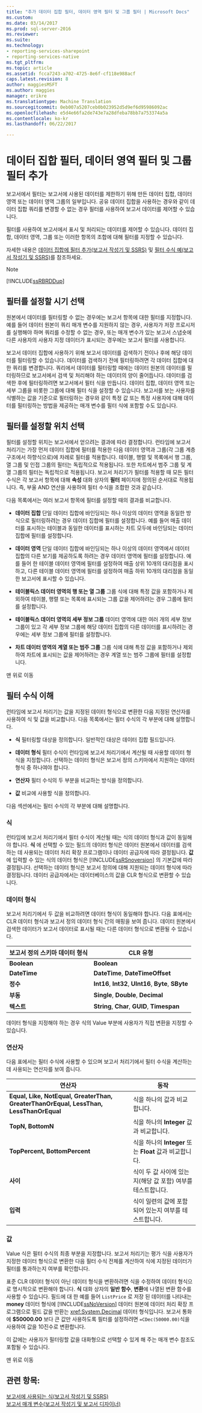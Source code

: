 ```yaml
---
title: "추가 데이터 집합 필터, 데이터 영역 필터 및 그룹 필터 | Microsoft Docs"
ms.custom: 
ms.date: 03/14/2017
ms.prod: sql-server-2016
ms.reviewer: 
ms.suite: 
ms.technology:
- reporting-services-sharepoint
- reporting-services-native
ms.tgt_pltfrm: 
ms.topic: article
ms.assetid: fcca7243-a702-4725-8e6f-cf118e988acf
caps.latest.revision: 8
author: maggiesMSFT
ms.author: maggies
manager: erikre
ms.translationtype: Machine Translation
ms.sourcegitcommit: 0eb007a5207ceb0b023952d5d9ef6d95986092ac
ms.openlocfilehash: e5d4e66fa2de743e7a28dfeba78bb7a753374a5a
ms.contentlocale: ko-kr
ms.lasthandoff: 06/22/2017

---
```

# <a name="add-dataset-filters-data-region-filters-and-group-filters"></a>데이터 집합 필터, 데이터 영역 필터 및 그룹 필터 추가
  보고서에서 필터는 보고서에 사용된 데이터를 제한하기 위해 만든 데이터 집합, 데이터 영역 또는 데이터 영역 그룹의 일부입니다. 공유 데이터 집합을 사용하는 경우와 같이 데이터 집합 쿼리를 변경할 수 없는 경우 필터를 사용하여 보고서 데이터를 제어할 수 있습니다.  
  
 필터를 사용하여 보고서에서 표시 및 처리되는 데이터를 제어할 수 있습니다. 데이터 집합, 데이터 영역, 그룹 또는 이러한 항목의 조합에 대해 필터를 지정할 수 있습니다.  
  
 자세한 내용은 [데이터 집합에 필터 추가&#40;보고서 작성기 및 SSRS&#41;](../../reporting-services/report-data/add-a-filter-to-a-dataset-report-builder-and-ssrs.md) 및 [필터 수식 예&#40;보고서 작성기 및 SSRS&#41;](../../reporting-services/report-design/filter-equation-examples-report-builder-and-ssrs.md)를 참조하세요.  
  
> [!NOTE]  
>  [!INCLUDE[ssRBRDDup](../../includes/ssrbrddup-md.md)]  
  
##  <a name="When"></a> 필터를 설정할 시기 선택  
 원본에서 데이터를 필터링할 수 없는 경우에는 보고서 항목에 대한 필터를 지정합니다. 예를 들어 데이터 원본이 쿼리 매개 변수를 지원하지 않는 경우, 사용자가 저장 프로시저를 실행해야 하며 쿼리를 수정할 수 없는 경우, 또는 매개 변수가 있는 보고서 스냅숏에 다른 사용자의 사용자 지정 데이터가 표시되는 경우에는 보고서 필터를 사용합니다.  
  
 보고서 데이터 집합에 사용하기 위해 보고서 데이터를 검색하기 전이나 후에 해당 데이터를 필터링할 수 있습니다. 데이터를 검색하기 전에 필터링하려면 각 데이터 집합에 대한 쿼리를 변경합니다. 쿼리에서 데이터를 필터링할 때에는 데이터 원본의 데이터를 필터링하므로 보고서에서 검색 및 처리해야 하는 데이터의 양이 줄어듭니다. 데이터를 검색한 후에 필터링하려면 보고서에서 필터 식을 만듭니다. 데이터 집합, 데이터 영역 또는 세부 그룹을 비롯한 그룹에 대해 필터 식을 설정할 수 있습니다. 보고서를 보는 사용자를 식별하는 값을 기준으로 필터링하는 경우와 같이 특정 값 또는 특정 사용자에 대해 데이터를 필터링하는 방법을 제공하는 매개 변수를 필터 식에 포함할 수도 있습니다.  
  
##  <a name="Where"></a> 필터를 설정할 위치 선택  
 필터를 설정할 위치는 보고서에서 얻으려는 결과에 따라 결정합니다. 런타임에 보고서 처리기는 가장 먼저 데이터 집합에 필터를 적용한 다음 데이터 영역과 그룹(각 그룹 계층 구조에서 하향식으로)에 차례로 필터를 적용합니다. 테이블, 행렬 및 목록에서 행 그룹, 열 그룹 및 인접 그룹의 필터는 독립적으로 적용됩니다. 또한 차트에서 범주 그룹 및 계열 그룹의 필터는 독립적으로 적용됩니다. 보고서 처리기가 필터를 적용할 때 모든 필터 수식은 각 보고서 항목에 대해 **속성** 대화 상자의 **필터** 페이지에 정의된 순서대로 적용됩니다. 즉, 부울 AND 연산을 사용하여 필터 수식을 조합한 것과 같습니다.  
  
 다음 목록에서는 여러 보고서 항목에 필터를 설정할 때의 결과를 비교합니다.  
  
-   **데이터 집합** 단일 데이터 집합에 바인딩되는 하나 이상의 데이터 영역을 동일한 방식으로 필터링하려는 경우 데이터 집합에 필터를 설정합니다. 예를 들어 매출 데이터를 표시하는 테이블과 동일한 데이터를 표시하는 차트 모두에 바인딩되는 데이터 집합에 필터를 설정합니다.  
  
-   **데이터 영역** 단일 데이터 집합에 바인딩되는 하나 이상의 데이터 영역에서 데이터 집합의 다른 보기를 제공하도록 하려는 경우 데이터 영역에 필터를 설정합니다. 예를 들어 한 테이블 데이터 영역에 필터를 설정하여 매출 상위 10개의 대리점을 표시하고, 다른 테이블 데이터 영역에 필터를 설정하여 매출 하위 10개의 대리점을 동일한 보고서에 표시할 수 있습니다.  
  
-   **테이블릭스 데이터 영역의 행 또는 열 그룹** 그룹 식에 대해 특정 값을 포함하거나 제외하여 테이블, 행렬 또는 목록에 표시되는 그룹 값을 제어하려는 경우 그룹에 필터를 설정합니다.  
  
-   **테이블릭스 데이터 영역의 세부 정보 그룹** 데이터 영역에 대한 여러 개의 세부 정보 그룹이 있고 각 세부 정보 그룹에 해당 데이터 집합의 다른 데이터를 표시하려는 경우에는 세부 정보 그룹에 필터를 설정합니다.  
  
-   **차트 데이터 영역의 계열 또는 범주 그룹** 그룹 식에 대해 특정 값을 포함하거나 제외하여 차트에 표시되는 값을 제어하려는 경우 계열 또는 범주 그룹에 필터를 설정합니다.  
  
 맨 위로 이동  
  
##  <a name="FilterEquations"></a> 필터 수식 이해  
 런타임에 보고서 처리기는 값을 지정된 데이터 형식으로 변환한 다음 지정된 연산자를 사용하여 식 및 값을 비교합니다. 다음 목록에서는 필터 수식의 각 부분에 대해 설명합니다.  
  
-   **식** 필터링할 대상을 정의합니다. 일반적인 대상은 데이터 집합 필드입니다.  
  
-   **데이터 형식** 필터 수식이 런타임에 보고서 처리기에서 계산될 때 사용할 데이터 형식을 지정합니다. 선택하는 데이터 형식은 보고서 정의 스키마에서 지원하는 데이터 형식 중 하나여야 합니다.  
  
-   **연산자** 필터 수식의 두 부분을 비교하는 방식을 정의합니다.  
  
-   **값** 비교에 사용할 식을 정의합니다.  
  
 다음 섹션에서는 필터 수식의 각 부분에 대해 설명합니다.  
  
### <a name="expression"></a>식  
 런타임에 보고서 처리기에서 필터 수식이 계산될 때는 식의 데이터 형식과 값이 동일해야 합니다. **식** 에 선택할 수 있는 필드의 데이터 형식은 데이터 원본에서 데이터를 검색하는 데 사용되는 데이터 처리 확장 프로그램이나 데이터 공급자에 따라 결정됩니다. **값** 에 입력할 수 있는 식의 데이터 형식은 [!INCLUDE[ssRSnoversion](../../includes/ssrsnoversion-md.md)] 의 기본값에 따라 결정됩니다. 선택하는 데이터 형식은 보고서 정의에 대해 지원되는 데이터 형식에 따라 결정됩니다. 데이터 공급자에서는 데이터베이스의 값을 CLR 형식으로 변환할 수 있습니다.  
  
### <a name="data-type"></a>데이터 형식  
 보고서 처리기에서 두 값을 비교하려면 데이터 형식이 동일해야 합니다. 다음 표에서는 CLR 데이터 형식과 보고서 정의 데이터 형식 간의 매핑을 보여 줍니다. 데이터 원본에서 검색한 데이터가 보고서 데이터로 표시될 때는 다른 데이터 형식으로 변환될 수 있습니다.  
  
|**보고서 정의 스키마 데이터 형식**|**CLR 유형**|  
|--------------------------------------------|-----------------------|  
|**Boolean**|**Boolean**|  
|**DateTime**|**DateTime**, **DateTimeOffset**|  
|**정수**|**Int16**, **Int32**, **UInt16**, **Byte**, **SByte**|  
|**부동**|**Single**, **Double**, **Decimal**|  
|**텍스트**|**String**, **Char**, **GUID**, **Timespan**|  
  
 데이터 형식을 지정해야 하는 경우 식의 Value 부분에 사용자가 직접 변환을 지정할 수 있습니다.  
  
### <a name="operator"></a>연산자  
 다음 표에서는 필터 수식에 사용할 수 있으며 보고서 처리기에서 필터 수식을 계산하는 데 사용되는 연산자를 보여 줍니다.  
  
|연산자|동작|  
|--------------|------------|  
|**Equal, Like, NotEqual, GreaterThan, GreaterThanOrEqual, LessThan, LessThanOrEqual**|식을 하나의 값과 비교합니다.|  
|**TopN, BottomN**|식을 하나의 **Integer** 값과 비교합니다.|  
|**TopPercent, BottomPercent**|식을 하나의 **Integer** 또는 **Float** 값과 비교합니다.|  
|**사이**|식이 두 값 사이에 있는지(해당 값 포함) 여부를 테스트합니다.|  
|**입력**|식이 일련의 값에 포함되어 있는지 여부를 테스트합니다.|  
  
### <a name="value"></a>값  
 Value 식은 필터 수식의 최종 부분을 지정합니다. 보고서 처리기는 평가 식을 사용자가 지정한 데이터 형식으로 변환한 다음 필터 수식 전체를 계산하여 식에 지정된 데이터가 필터를 통과하는지 여부를 확인합니다.  
  
 표준 CLR 데이터 형식이 아닌 데이터 형식을 변환하려면 식을 수정하여 데이터 형식으로 명시적으로 변환해야 합니다. **식** 대화 상자의 **일반 함수**, **변환**에 나열된 변환 함수를 사용할 수 있습니다. 필드에 대 한 예를 들어 `ListPrice` 로 저장 된 데이터를 나타내는 **money** 데이터 형식에 [!INCLUDE[ssNoVersion](../../includes/ssnoversion-md.md)] 데이터 원본에 데이터 처리 확장 프로그램으로 필드 값을 반환는 <xref:System.Decimal> 데이터 형식입니다. 보고서 통화에 **$50000.00** 보다 큰 값만 사용하도록 필터를 설정하려면 `=CDec(50000.00)`식을 사용하여 값을 10진수로 변환합니다.  
  
 이 값에는 사용자가 필터링할 값을 대화형으로 선택할 수 있게 해 주는 매개 변수 참조도 포함될 수 있습니다.  
  
 맨 위로 이동  
  
## <a name="see-also"></a>관련 항목:  
 [보고서에 사용되는 식&#40;보고서 작성기 및 SSRS&#41;](../../reporting-services/report-design/expression-uses-in-reports-report-builder-and-ssrs.md)   
 [보고서 매개 변수&#40;보고서 작성기 및 보고서 디자이너&#41;](../../reporting-services/report-design/report-parameters-report-builder-and-report-designer.md)  
  
  

